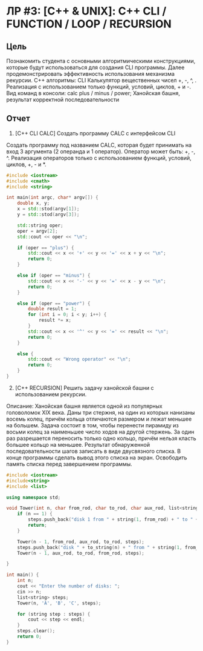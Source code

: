# ЛР #3: [C++ & UNIX]: C++ CLI / FUNCTION / LOOP / RECURSION #

## Цель ##

Познакомить студента с основными алгоритмическими конструкциями, которые будут использоваться для создания CLI программы. 
Далее продемонстрировать эффективность использования механизма рекурсии.
С++ алгоритмы: CLI Калькулятор вещественных чисел +, -, ^, . Реализация с
использованием только функций, условий, циклов, + и -. Вид команд в консоли: calc
plus / minus / power; Ханойская башня, результат корректной последовательности

## Отчет ##

1. [С++ CLI CALC] Создать программу CALC с интерфейсом CLI

Создать программу под названием CALC, которая будет принимать на вход 3
аргумента (2 операнда и 1 оператор). Оператор может быть: +, -, ^. Реализация
операторов только с использованием функций, условий, циклов, +, - и *.

```C++
#include <iostream>
#include <cmath>
#include <string>

int main(int argc, char* argv[]) {
    double x, y;
    x = std::stod(argv[1]);
    y = std::stod(argv[3]);

    std::string oper;
    oper = argv[2];
    std::cout << oper << "\n";

    if (oper == "plus") {
        std::cout << x << '+' << y << '=' << x + y << "\n";
        return 0;
    }

    else if (oper == "minus") {
        std::cout << x << '-' << y << '=' << x - y << "\n";
        return 0;
    }

    else if (oper == "power") {
        double result = 1;
        for (int i = 0; i < y; i++) {
            result *= x;
        }
        std::cout << x << '^' << y << '=' << result << "\n";
        return 0;
    }

    else {
        std::cout << "Wrong operator" << "\n";
        return 0;
    }
}
```

2. [C++ RECURSION] Решить задачу ханойской башни с использованием рекурсии.

Описание: Ханойская башня является одной из популярных головоломок XIX века.
Даны три стержня, на один из которых нанизаны восемь колец, причём кольца
отличаются размером и лежат меньшее на большем. Задача состоит в том, чтобы
перенести пирамиду из восьми колец за наименьшее число ходов на другой
стержень. За один раз разрешается переносить только одно кольцо, причём нельзя
класть большее кольцо на меньшее.
Результат обнаруженной последовательности шагов записать в виде двусвязного
списка. В конце программы сделать вывод этого списка на экран. Освободить
память списка перед завершением программы.

```C++
#include <iostream>
#include<string>
#include <list>

using namespace std;

void Tower(int n, char from_rod, char to_rod, char aux_rod, list<string> &steps) {
    if (n == 1) {
        steps.push_back("disk 1 from " + string(1, from_rod) + " to " + string(1, to_rod));
        return;
    }

    Tower(n - 1, from_rod, aux_rod, to_rod, steps);
    steps.push_back("disk " + to_string(n) + " from " + string(1, from_rod) + " to " + string(1, to_rod));
    Tower(n - 1, aux_rod, to_rod, from_rod, steps);

}

int main() {
    int n;
    cout << "Enter the number of disks: ";
    cin >> n;
    list<string> steps;
    Tower(n, 'A', 'B', 'C', steps);

    for (string step : steps) {
        cout << step << endl;
    }
    steps.clear();
    return 0;
}
```
